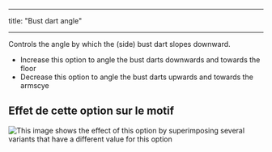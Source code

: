 - - -
title: "Bust dart angle"
- - -

Controls the angle by which the (side) bust dart slopes downward.

- Increase this option to angle the bust darts downwards and towards the floor
- Decrease this option to angle the bust darts upwards and towards the armscye

## Effet de cette option sur le motif

![This image shows the effect of this option by superimposing several variants that have a different value for this option](simone_bustdartangle_sample.svg "Effect of this option on the pattern")
